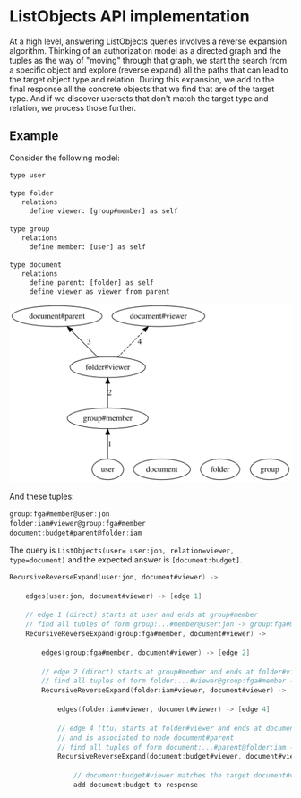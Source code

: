 # ListObjects API implementation

At a high level, answering ListObjects queries involves a reverse expansion algorithm. Thinking of an authorization model as a directed graph and the tuples as the way of "moving" through that graph, we start the search from a specific object and explore (reverse expand) all the paths that can lead to the target object type and relation. During this expansion, we add to the final response all the concrete objects that we find that are of the target type. And if we discover usersets that don't match the target type and relation, we process those further.

## Example
Consider the following model:

```
type user

type folder
   relations
     define viewer: [group#member] as self

type group
   relations
     define member: [user] as self

type document
   relations
     define parent: [folder] as self
     define viewer as viewer from parent
```

<!--
digraph G {
    
  rankdir=BT

  user
  
  document
  
  folder
  
  group
  
    user -> "group#member" [label="1"]
  
  "group#member" -> "folder#viewer" [label="2"]
  
  "folder#viewer" -> "document#parent" [label="3"]
  
  "folder#viewer" -> "document#viewer" [label="4", style=dashed]
}

-->

![model](model.svg)

And these tuples:

```go
group:fga#member@user:jon
folder:iam#viewer@group:fga#member
document:budget#parent@folder:iam
```

The query is `ListObjects(user= user:jon, relation=viewer, type=document)` and the expected answer is `[document:budget]`.

```go
RecursiveReverseExpand(user:jon, document#viewer) -> 
	
    edges(user:jon, document#viewer) -> [edge 1]

    // edge 1 (direct) starts at user and ends at group#member
    // find all tuples of form group:...#member@user:jon -> group:fga#member@user:jon
    RecursiveReverseExpand(group:fga#member, document#viewer) ->
	    
        edges(group:fga#member, document#viewer) -> [edge 2]

        // edge 2 (direct) starts at group#member and ends at folder#viewer
        // find all tuples of form folder:...#viewer@group:fga#member -> folder:iam#viewer@group:fga#member
        RecursiveReverseExpand(folder:iam#viewer, document#viewer) ->
	
            edges(folder:iam#viewer, document#viewer) -> [edge 4]

            // edge 4 (ttu) starts at folder#viewer and ends at document#viewer
            // and is associated to node document#parent
            // find all tuples of form document:...#parent@folder:iam -> document:budget#parent@folder:iam
            RecursiveReverseExpand(document:budget#viewer, document#viewer) ->

                // document:budget#viewer matches the target document#viewer
                add document:budget to response
```

